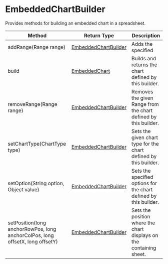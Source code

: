 # EmbeddedChartBuilder
Provides methods for building an embedded chart in a spreadsheet.

|Method|Return Type|Description|
|-|-|-
addRange(Range range)|[EmbeddedChartBuilder](./EmbeddedChartBuilder)|Adds the specified <br />
build|[EmbeddedChart](./EmbeddedChart)|Builds and returns the chart defined by this builder.<br />
removeRange(Range range)|[EmbeddedChartBuilder](./EmbeddedChartBuilder)|Removes the given Range from the chart defined by this builder. <br />
setChartType(ChartType type)|[EmbeddedChartBuilder](./EmbeddedChartBuilder)|Sets the given chart type for the chart defined by this builder.<br />
setOption(String option, Object value)|[EmbeddedChartBuilder](./EmbeddedChartBuilder)|Sets the specified options for the chart defined by this builder.<br />
setPosition(long anchorRowPos, long anchorColPos, long offsetX, long offsetY)|[EmbeddedChartBuilder](./EmbeddedChartBuilder)|Sets the position where the chart displays on the containing sheet.<br />
